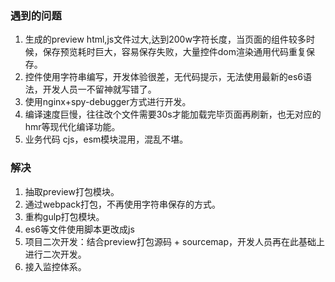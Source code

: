 ### 遇到的问题
1. 生成的preview html,js文件过大,达到200w字符长度，当页面的组件较多时候，保存预览耗时巨大，容易保存失败，大量控件dom渲染通用代码重复保存。
2. 控件使用字符串编写，开发体验很差，无代码提示，无法使用最新的es6语法，开发人员一不留神就写错了。
3. 使用nginx+spy-debugger方式进行开发。
4. 编译速度巨慢，往往改个文件需要30s才能加载完毕页面再刷新，也无对应的hmr等现代化编译功能。
5. 业务代码 cjs，esm模块混用，混乱不堪。

### 解决
1. 抽取preview打包模块。
2. 通过webpack打包，不再使用字符串保存的方式。
3. 重构gulp打包模块。
4. es6等文件使用脚本更改成js
5. 项目二次开发：结合preview打包源码 + sourcemap，开发人员再在此基础上进行二次开发。
6. 接入监控体系。
